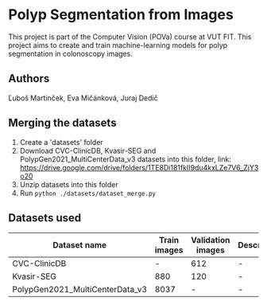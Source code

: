 # Polyp Segmentation from Images
This project is part of the Computer Vision (POVa) course at VUT FIT. This project aims to create and train machine-learning models for polyp segmentation in colonoscopy images. 

## Authors
Ľuboš Martinček, Eva Mičánková, Juraj Dedič

## Merging the datasets
1. Create a 'datasets' folder
2. Download CVC-ClinicDB, Kvasir-SEG and PolypGen2021_MultiCenterData_v3 datasets into this folder, link: https://drive.google.com/drive/folders/1TE8Di181fkII9du4kxLZe7V6_ZjY3o20
3. Unzip datasets into this folder
4. Run `python ./datasets/dataset_merge.py`


## Datasets used

<!-- table -->
| Dataset name | Train images | Validation images | Description |
| --- | --- | --- | --- |
| CVC-ClinicDB | - | 612 | - |
| Kvasir-SEG | 880 | 120 | - |
| PolypGen2021_MultiCenterData_v3 | 8037 | - | - |